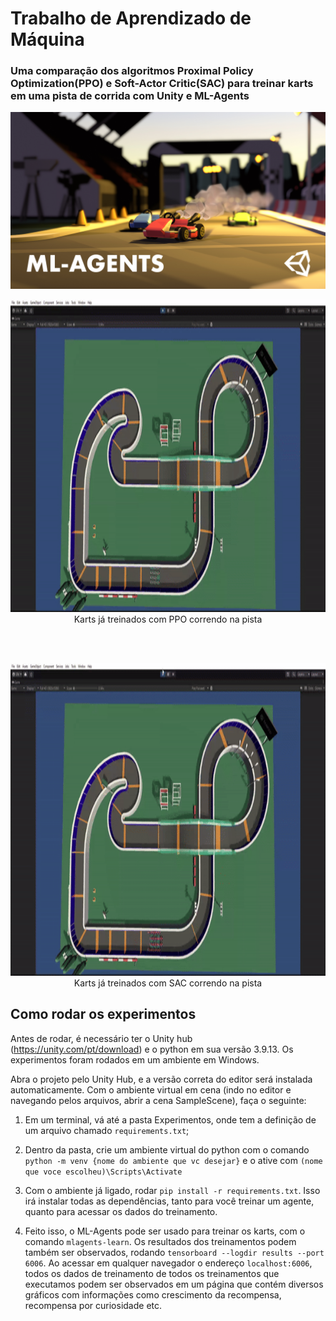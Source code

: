 # Trabalho de Aprendizado de Máquina

### Uma comparação dos algoritmos Proximal Policy Optimization(PPO) e Soft-Actor Critic(SAC) para treinar karts em uma pista de corrida com Unity e ML-Agents

![](./Thumbnail.jpg)

<p align="center"> 
  <img width="660" height="500" src="./gif_ppo_correndo.gif"> 
  <br>
  Karts já treinados com PPO correndo na pista
</p>

<br>
<br>

<p align="center"> 
  <img width="660" height="500" src="./gif_sac_correndo.gif">
  <br>
  Karts já treinados com SAC correndo na pista
</p>

## Como rodar os experimentos

Antes de rodar, é necessário ter o Unity hub (https://unity.com/pt/download) e o python em sua versão 3.9.13. Os experimentos foram rodados em um ambiente em Windows.

Abra o projeto pelo Unity Hub, e a versão correta do editor será instalada automaticamente. Com o ambiente virtual em cena (indo no editor e navegando pelos arquivos, abrir a cena SampleScene), faça o seguinte:

1. Em um terminal, vá até a pasta Experimentos, onde tem a definição de um arquivo chamado `requirements.txt`;

2. Dentro da pasta, crie um ambiente virtual do python com o comando `python -m venv {nome do ambiente que vc desejar}` e o ative com `(nome que voce escolheu)\Scripts\Activate`

3. Com o ambiente já ligado, rodar `pip install -r requirements.txt`. Isso irá instalar todas as dependências, tanto para você treinar um agente, quanto para acessar os dados do treinamento.

4. Feito isso, o ML-Agents pode ser usado para treinar os karts, com o comando `mlagents-learn`. Os resultados dos treinamentos podem também ser observados, rodando `tensorboard --logdir results --port 6006`. Ao acessar em qualquer navegador o endereço `localhost:6006`, todos os dados de treinamento de todos os treinamentos que executamos podem ser observados em um página que contém diversos gráficos com informações como crescimento da recompensa, recompensa por curiosidade etc.
